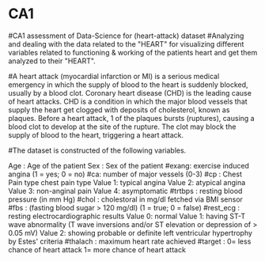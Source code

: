 # CA1
#CA1 assessment of Data-Science for (heart-attack) dataset
#Analyzing and dealing with the data related to the "HEART" for visualizing different variables related to functioning & working of the patients heart and get them analyzed to their "HEART".

#A heart attack (myocardial infarction or MI) is a serious medical emergency in which the supply of blood to the heart is suddenly blocked, usually by a blood clot. Coronary heart disease (CHD) is the leading cause of heart attacks. CHD is a condition in which the major blood vessels that supply the heart get clogged with deposits of cholesterol, known as plaques. Before a heart attack, 1 of the plaques bursts (ruptures), causing a blood clot to develop at the site of the rupture. The clot may block the supply of blood to the heart, triggering a heart attack.

#The dataset is constructed of the following variables.

Age : Age of the patient
Sex : Sex of the patient
#exang: exercise induced angina (1 = yes; 0 = no)
#ca: number of major vessels (0-3)
#cp : Chest Pain type chest pain type
 Value 1: typical angina
 Value 2: atypical angina
 Value 3: non-anginal pain
 Value 4: asymptomatic
#trtbps : resting blood pressure (in mm Hg)
#chol : cholestoral in mg/dl fetched via BMI sensor
#fbs : (fasting blood sugar > 120 mg/dl) (1 = true; 0 = false)
#rest_ecg : resting electrocardiographic results
 Value 0: normal
 Value 1: having ST-T wave abnormality (T wave inversions and/or ST elevation or 
depression of > 0.05 mV)
 Value 2: showing probable or definite left ventricular hypertrophy by Estes' criteria
#thalach : maximum heart rate achieved
#target : 
0= less chance of heart attack 
1= more chance of heart attack

